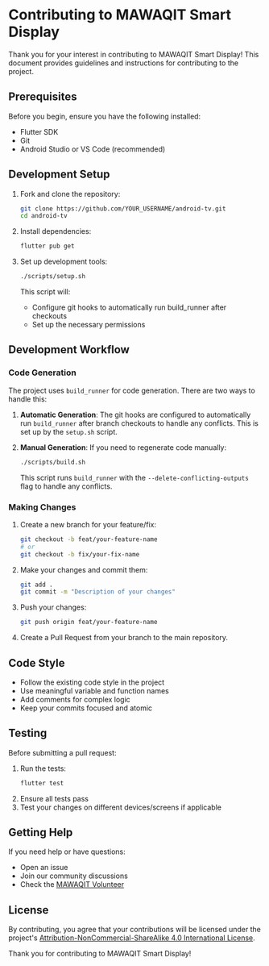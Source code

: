 # Contributing to MAWAQIT Smart Display

Thank you for your interest in contributing to MAWAQIT Smart Display! This document provides guidelines and instructions for contributing to the project.

## Prerequisites

Before you begin, ensure you have the following installed:
- Flutter SDK
- Git
- Android Studio or VS Code (recommended)

## Development Setup

1. Fork and clone the repository:
   ```bash
   git clone https://github.com/YOUR_USERNAME/android-tv.git
   cd android-tv
   ```

2. Install dependencies:
   ```bash
   flutter pub get
   ```

3. Set up development tools:
   ```bash
   ./scripts/setup.sh
   ```
   This script will:
   - Configure git hooks to automatically run build_runner after checkouts
   - Set up the necessary permissions

## Development Workflow

### Code Generation
The project uses `build_runner` for code generation. There are two ways to handle this:

1. **Automatic Generation**: The git hooks are configured to automatically run `build_runner` after branch checkouts to handle any conflicts. This is set up by the `setup.sh` script.

2. **Manual Generation**: If you need to regenerate code manually:
   ```bash
   ./scripts/build.sh
   ```
   This script runs `build_runner` with the `--delete-conflicting-outputs` flag to handle any conflicts.

### Making Changes

1. Create a new branch for your feature/fix:
   ```bash
   git checkout -b feat/your-feature-name
   # or
   git checkout -b fix/your-fix-name
   ```

2. Make your changes and commit them:
   ```bash
   git add .
   git commit -m "Description of your changes"
   ```

3. Push your changes:
   ```bash
   git push origin feat/your-feature-name
   ```

4. Create a Pull Request from your branch to the main repository.

## Code Style

- Follow the existing code style in the project
- Use meaningful variable and function names
- Add comments for complex logic
- Keep your commits focused and atomic

## Testing

Before submitting a pull request:
1. Run the tests:
   ```bash
   flutter test
   ```
2. Ensure all tests pass
3. Test your changes on different devices/screens if applicable

## Getting Help

If you need help or have questions:
- Open an issue
- Join our community discussions
- Check the [MAWAQIT Volunteer](https://volunteer.mawaqit.net)

## License

By contributing, you agree that your contributions will be licensed under the project's [Attribution-NonCommercial-ShareAlike 4.0 International License](http://creativecommons.org/licenses/by-nc-sa/4.0/).

Thank you for contributing to MAWAQIT Smart Display! 
